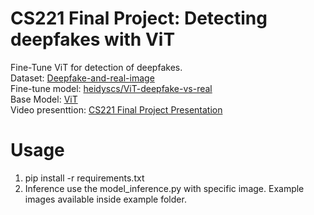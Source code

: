 # CS221 Final Project: Detecting deepfakes with ViT

Fine-Tune ViT for detection of deepfakes. \
Dataset: [Deepfake-and-real-image](https://huggingface.co/datasets/JamieWithofs/Deepfake-and-real-images)\
Fine-tune model: [heidyscs/ViT-deepfake-vs-real](https://huggingface.co/heidyscs/ViT-deepfake-vs-real/blob/main/README.md)\
Base Model: [ViT](https://huggingface.co/google/vit-base-patch16-224-in21k)\
Video presenttion: [CS221 Final Project Presentation](https://www.youtube.com/watch?v=HxufbFx8f5Y)

# Usage 
1. pip install -r requirements.txt
2. Inference use the model_inference.py with specific image. Example images available inside example folder. 
   
